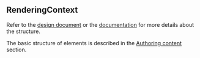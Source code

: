 ## RenderingContext

Refer to the [design document](https://github.com/aipoweredmarketer/squad-publishing-runtime/wiki/Rendering-Context) or the [documentation](https://developer.ibm.com/customer-engagement/docs/wch/rendering/) for more details about the structure.

The basic structure of elements is described in the [Authoring content](https://developer.ibm.com/customer-engagement/docs/wch/authoring-content/) section.

